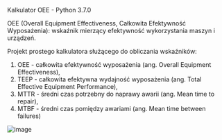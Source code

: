 Kalkulator OEE - Python 3.7.0

OEE (Overall Equipment Effectiveness, Całkowita Efektywność Wyposażenia): wskaźnik mierzący efektywność wykorzystania maszyn i urządzeń.

Projekt prostego kalkulatora służącego do obliczania wskaźników:
1. OEE - całkowita efektywność wyposażenia (ang. Overall Equipment Effectiveness), 
2. TEEP - całkowita efektywna wydajność wyposażenia (ang. Total Effective Equipment Performance), 
3. MTTR - średni czas potrzebny do naprawy awarii (ang. Mean time to repair), 
4. MTBF - średni czas pomiędzy awariami (ang. Mean time between failures)

![image](https://user-images.githubusercontent.com/66118835/236297658-002c70b3-aa5d-439e-8e25-ddcd6bd2cc8a.png)


